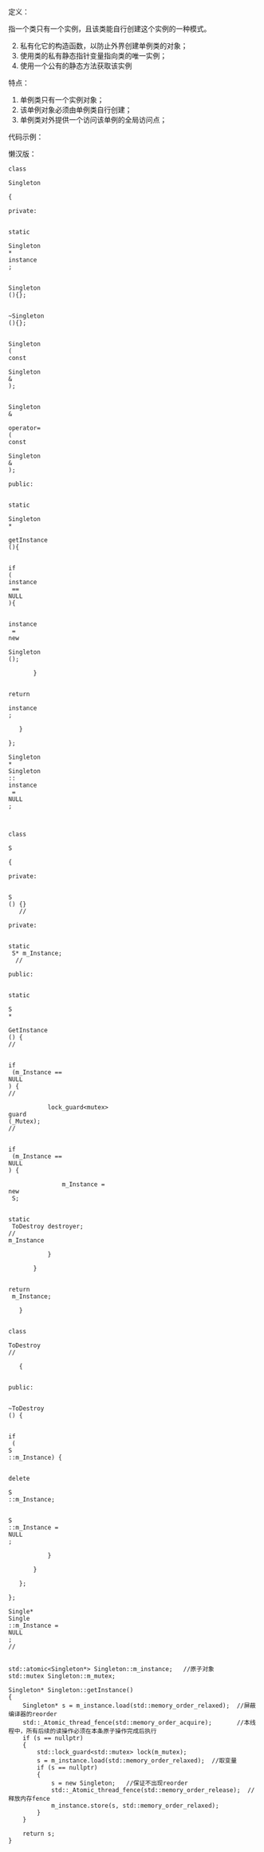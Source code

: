 定义：

指一个类只有一个实例，且该类能自行创建这个实例的一种模式。

2. 私有化它的构造函数，以防止外界创建单例类的对象；
3. 使用类的私有静态指针变量指向类的唯一实例；
4. 使用一个公有的静态方法获取该实例

特点：

1. 单例类只有一个实例对象；
2. 该单例对象必须由单例类自行创建；
3. 单例类对外提供一个访问该单例的全局访问点；
 
代码示例：

懒汉版：  

```
class
 
Singleton

{

private:

   
static
 
Singleton
* 
instance
;

   
Singleton
(){};

   
~Singleton
(){};

   
Singleton
(
const
 
Singleton
&
);

   
Singleton
&
 
operator=
(
const
 
Singleton
&
);

public:

   
static
 
Singleton
*
 
getInstance
(){

       
if
(
instance
 == 
NULL
){

           
instance
 = 
new
 
Singleton
();

       }

       
return
 
instance
;

   }

};

Singleton
* 
Singleton
::
instance
 = 
NULL
;



class
 
S

{

private:

   
S
() {}
   //

private:

   
static
 S* m_Instance;
  //

public:

   
static
 
S
*
 
GetInstance
() {
//

       
if
 (m_Instance == 
NULL
) {
//

           lock_guard<mutex> 
guard
(_Mutex);
//

           
if
 (m_Instance == 
NULL
) {

               m_Instance = 
new
 S;

               
static
 ToDestroy destroyer;
//
m_Instance

           }

       }

       
return
 m_Instance;

   }

   
class
 
ToDestroy
//

   {

   
public:

       
~ToDestroy
() {

           
if
 (
S
::m_Instance) {

               
delete
 
S
::m_Instance;

               
S
::m_Instance = 
NULL
;

           }

       }

   };

};

Single* 
Single
::m_Instance = 
NULL
;
//


std::atomic<Singleton*> Singleton::m_instance;   //原子对象  
std::mutex Singleton::m_mutex;  
   
Singleton* Singleton::getInstance()  
{  
    Singleton* s = m_instance.load(std::memory_order_relaxed);  //屏蔽编译器的reorder  
    std::_Atomic_thread_fence(std::memory_order_acquire);       //本线程中，所有后续的读操作必须在本条原子操作完成后执行  
    if (s == nullptr)  
    {  
        std::lock_guard<std::mutex> lock(m_mutex);  
        s = m_instance.load(std::memory_order_relaxed);  //取变量  
        if (s == nullptr)  
        {  
            s = new Singleton;   //保证不出现reorder  
            std::_Atomic_thread_fence(std::memory_order_release);  //释放内存fence  
            m_instance.store(s, std::memory_order_relaxed);  
        }  
    }  
   
    return s;  
}





















```

Singleton  
{  
private:  
    static Singleton* instance;  
    Singleton(){};  
    ~Singleton(){};  
    Singleton(const Singleton&);  
    Singleton& operator=(const Singleton&);  
public:  
    static Singleton* getInstance(){  
        if(instance == NULL){  
            instance = new Singleton();  
        }  
        return instance;  
    }  
};  
Singleton* Singleton::instance = NULL;
 
存在内存泄漏的问题，解决办法：

4. 使用智能指针
5. 使用静态的嵌套对象
 
线程安全：  
class S  
{  
private:  
    S() {}   //私有构造函数，单例类不能通过普通放方式构造对象  
private:  
    static S* m_Instance;  //指向该类唯一的对象的指针  
public:  
    static S* GetInstance() {//注意这是个静态成员函数  
        if (m_Instance == NULL) {//双重锁定，用于提高效率，否则每次都要加锁  
            lock_guard<mutex> guard(_Mutex);//加锁，自动释放  
            if (m_Instance == NULL) {  
                m_Instance = new S;  
                static ToDestroy destroyer;//声明一个静态变量，程序结束时释放，调用其析构函数，顺便释放m_Instance  
            }  
        }  
        return m_Instance;  
    }  
    class ToDestroy//嵌套类，用于释放。其实不释放系统也会自动回收  
    {  
    public:  
        ~ToDestroy() {  
            if (S::m_Instance) {  
                delete S::m_Instance;  
                S::m_Instance = NULL;  
            }  
        }  
    };  
};  
Single* Single::m_Instance = NULL;//一定要记得为类的静态成员变量赋值！！！
   

std::atomic<Singleton*> Singleton::m_instance; //原子对象  
std::mutex Singleton::m_mutex;   Singleton* Singleton::getInstance()  
{  
Singleton* s = m_instance.load(std::memory_order_relaxed); //屏蔽编译器的reorder  
std::_Atomic_thread_fence(std::memory_order_acquire); //本线程中，所有后续的读操作必须在本条原子操作完成后执行  
if (s == nullptr)  
{  
std::lock_guard<std::mutex> lock(m_mutex);  
s = m_instance.load(std::memory_order_relaxed); //取变量  
if (s == nullptr)  
{  
s = new Singleton; //保证不出现reorder  
std::_Atomic_thread_fence(std::memory_order_release); //释放内存fence  
m_instance.store(s, std::memory_order_relaxed);  
}  
}   return s;  
}